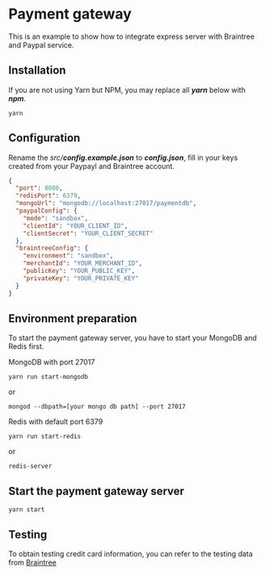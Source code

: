 # Payment gateway
This is an example to show how to integrate express server with Braintree and Paypal service.


## Installation
If you are not using Yarn but NPM, you may replace all **_yarn_** below with **_npm_**.

`yarn`

## Configuration 
Rename the _src/_**_config.example.json_** to **_config.json_**, fill in your keys created from your Paypayl and Braintree account.
```json
{
  "port": 8080,
  "redisPort": 6379,
  "mongoUrl": "mongodb://localhost:27017/paymentdb",
  "paypalConfig": {
    "mode": "sandbox",
    "clientId": "YOUR_CLIENT_ID",
    "clientSecret": "YOUR_CLIENT_SECRET"
  },
  "braintreeConfig": {
    "environment": "sandbox",
    "merchantId": "YOUR_MERCHANT_ID",
    "publicKey": "YOUR_PUBLIC_KEY",
    "privateKey": "YOUR_PRIVATE_KEY"
  }
}
```

## Environment preparation
To start the payment gateway server, you have to start your MongoDB and Redis first.

MongoDB with port 27017
```
yarn run start-mongodb
```
or 
```
mongod --dbpath=[your mongo db path] --port 27017
```

Redis with default port 6379
```
yarn run start-redis
```
or 
```
redis-server
```

## Start the payment gateway server
```
yarn start
```

## Testing 
To obtain testing credit card information, you can refer to the testing data from [Braintree](https://developers.braintreepayments.com/reference/general/testing/node)
